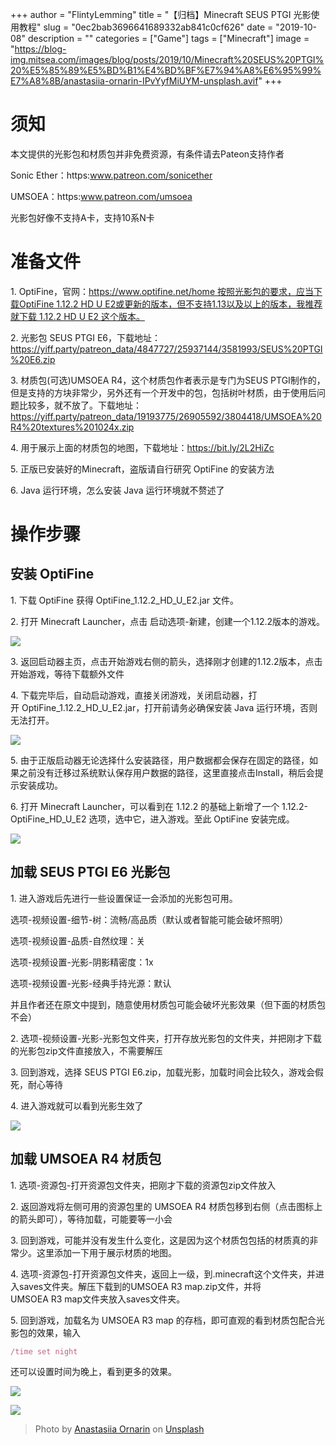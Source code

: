 +++
author = "FlintyLemming"
title = "【归档】Minecraft SEUS PTGI 光影使用教程"
slug = "0ec2bab3696641689332ab841c0cf626"
date = "2019-10-08"
description = ""
categories = ["Game"]
tags = ["Minecraft"]
image = "https://blog-img.mitsea.com/images/blog/posts/2019/10/Minecraft%20SEUS%20PTGI%20%E5%85%89%E5%BD%B1%E4%BD%BF%E7%94%A8%E6%95%99%E7%A8%8B/anastasiia-ornarin-IPvYyfMiUYM-unsplash.avif"
+++

# **须知**

本文提供的光影包和材质包并非免费资源，有条件请去Pateon支持作者

Sonic Ether：https:www.patreon.com/sonicether

UMSOEA：https:www.patreon.com/umsoea

光影包好像不支持A卡，支持10系N卡

# **准备文件**

1. OptiFine，官网：https://www.optifine.net/home 按照光影包的要求，应当下载OptiFine 1.12.2 HD U E2或更新的版本，但不支持1.13以及以上的版本，我推荐就下载 1.12.2 HD U E2 这个版本。

2. 光影包 SEUS PTGI E6，下载地址：https://yiff.party/patreon_data/4847727/25937144/3581993/SEUS%20PTGI%20E6.zip

3. 材质包(可选)UMSOEA R4，这个材质包作者表示是专门为SEUS PTGI制作的，但是支持的方块非常少，另外还有一个开发中的包，包括树叶材质，由于使用后问题比较多，就不放了。下载地址：https://yiff.party/patreon_data/19193775/26905592/3804418/UMSOEA%20R4%20textures%201024x.zip

4. 用于展示上面的材质包的地图，下载地址：https://bit.ly/2L2HiZc

5. 正版已安装好的Minecraft，盗版请自行研究 OptiFine 的安装方法

6. Java 运行环境，怎么安装 Java 运行环境就不赘述了

# **操作步骤**

## **安装 OptiFine**

1. 下载 OptiFine 获得 OptiFine_1.12.2_HD_U_E2.jar 文件。

2. 打开 Minecraft Launcher，点击 启动选项-新建，创建一个1.12.2版本的游戏。

![](https://blog-img.mitsea.com/images/blog/posts/2019/10/Minecraft%20SEUS%20PTGI%20%E5%85%89%E5%BD%B1%E4%BD%BF%E7%94%A8%E6%95%99%E7%A8%8B/1.avif)

3. 返回启动器主页，点击开始游戏右侧的箭头，选择刚才创建的1.12.2版本，点击开始游戏，等待下载额外文件

4. 下载完毕后，自动启动游戏，直接关闭游戏，关闭启动器，打开 OptiFine_1.12.2_HD_U_E2.jar，打开前请务必确保安装 Java 运行环境，否则无法打开。

![](https://blog-img.mitsea.com/images/blog/posts/2019/10/Minecraft%20SEUS%20PTGI%20%E5%85%89%E5%BD%B1%E4%BD%BF%E7%94%A8%E6%95%99%E7%A8%8B/2.avif)

5. 由于正版启动器无论选择什么安装路径，用户数据都会保存在固定的路径，如果之前没有迁移过系统默认保存用户数据的路径，这里直接点击Install，稍后会提示安装成功。

6. 打开 Minecraft Launcher，可以看到在 1.12.2 的基础上新增了一个 1.12.2-OptiFine_HD_U_E2 选项，选中它，进入游戏。至此 OptiFine 安装完成。

![](https://blog-img.mitsea.com/images/blog/posts/2019/10/Minecraft%20SEUS%20PTGI%20%E5%85%89%E5%BD%B1%E4%BD%BF%E7%94%A8%E6%95%99%E7%A8%8B/3.avif)

## **加载 SEUS PTGI E6 光影包**

1. 进入游戏后先进行一些设置保证一会添加的光影包可用。

选项-视频设置-细节-树：流畅/高品质（默认或者智能可能会破坏照明）

选项-视频设置-品质-自然纹理：关

选项-视频设置-光影-阴影精密度：1x

选项-视频设置-光影-经典手持光源：默认

并且作者还在原文中提到，随意使用材质包可能会破坏光影效果（但下面的材质包不会）

2. 选项-视频设置-光影-光影包文件夹，打开存放光影包的文件夹，并把刚才下载的光影包zip文件直接放入，不需要解压

3. 回到游戏，选择 SEUS PTGI E6.zip，加载光影，加载时间会比较久，游戏会假死，耐心等待

4. 进入游戏就可以看到光影生效了

![](https://blog-img.mitsea.com/images/blog/posts/2019/10/Minecraft%20SEUS%20PTGI%20%E5%85%89%E5%BD%B1%E4%BD%BF%E7%94%A8%E6%95%99%E7%A8%8B/4.avif)

## **加载 UMSOEA R4 材质包**

1. 选项-资源包-打开资源包文件夹，把刚才下载的资源包zip文件放入

2. 返回游戏将左侧可用的资源包里的 UMSOEA R4 材质包移到右侧（点击图标上的箭头即可），等待加载，可能要等一小会

3. 回到游戏，可能并没有发生什么变化，这是因为这个材质包包括的材质真的非常少。这里添加一下用于展示材质的地图。

4. 选项-资源包-打开资源包文件夹，返回上一级，到.minecraft这个文件夹，并进入saves文件夹。解压下载到的UMSOEA R3 map.zip文件，并将UMSOEA R3 map文件夹放入saves文件夹。

5. 回到游戏，加载名为 UMSOEA R3 map 的存档，即可直观的看到材质包配合光影包的效果，输入

```jsx
/time set night
```

还可以设置时间为晚上，看到更多的效果。

![](https://blog-img.mitsea.com/images/blog/posts/2019/10/Minecraft%20SEUS%20PTGI%20%E5%85%89%E5%BD%B1%E4%BD%BF%E7%94%A8%E6%95%99%E7%A8%8B/5.avif)

![](https://blog-img.mitsea.com/images/blog/posts/2019/10/Minecraft%20SEUS%20PTGI%20%E5%85%89%E5%BD%B1%E4%BD%BF%E7%94%A8%E6%95%99%E7%A8%8B/6.avif)

> Photo by [Anastasiia Ornarin](https://unsplash.com/@ornarin?utm_content=creditCopyText&utm_medium=referral&utm_source=unsplash) on [Unsplash](https://unsplash.com/photos/a-group-of-circular-objects-sitting-on-top-of-a-desert-IPvYyfMiUYM?utm_content=creditCopyText&utm_medium=referral&utm_source=unsplash)
  
